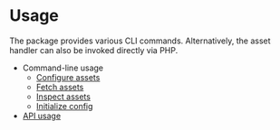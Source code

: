 # Usage

The package provides various CLI commands. Alternatively, the asset handler can
also be invoked directly via PHP.

* Command-line usage
  - [Configure assets](cli-config-assets.md)
  - [Fetch assets](cli-fetch-assets.md)
  - [Inspect assets](cli-inspect-assets.md)
  - [Initialize config](cli-init-config.md)
* [API usage](api-usage.md)
